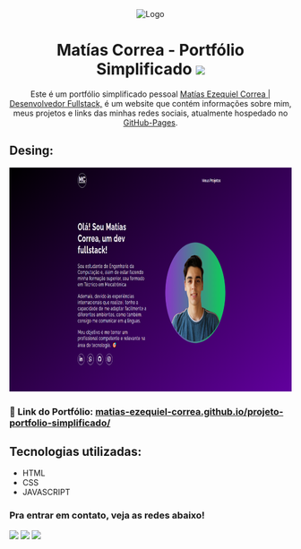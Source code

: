 <div align="center">
  <img alt="Logo" src="https://i.ibb.co/vPfSth8/M.png" width="100"/>
</div>
<h1 align="center">
  Matías Correa - Portfólio Simplificado <img src="https://i.ibb.co/zQ9KsTy/file-folder-1f4c1.png">  
</h1>
<p align="center">
  Este é um portfólio simplificado pessoal <a href="https://matias-ezequiel-correa.github.io/projeto-portfolio-simplificado/" target="_blank">Matías Ezequiel Correa | Desenvolvedor Fullstack,</a> é um website que
 contém informações sobre mim, meus projetos e links das minhas redes sociais, atualmente hospedado no <a href="https://github.com/matias-ezequiel-correa">GitHub-Pages</a>.
</p>

## Desing: 
[<p align="center"><img height="400em" src="./src/design/design-desktop.png" alt="Projeto Portfólio Simplificado - Versão Desktop">](https://matias-ezequiel-correa.github.io/projeto-portfolio-simplificado/)<p>

### 🔗 Link do Portfólio: <a href="https://matias-ezequiel-correa.github.io/projeto-portfolio-simplificado/" target="_blank">matias-ezequiel-correa.github.io/projeto-portfolio-simplificado/</a>

## Tecnologias utilizadas:

 * HTML
 * CSS
 * JAVASCRIPT

 ### Pra entrar em contato, veja as redes abaixo!
 
<div> 
  <a href="https://instagram.com/maticorrea10" target="_blank"><img src="https://img.shields.io/badge/-Instagram-%23E4405F?style=for-the-badge&logo=instagram&logoColor=white" target="_blank"></a>
  <a href = "https://matiasecorrea19@gmail.com"><img src="https://img.shields.io/badge/-Gmail-%23333?style=for-the-badge&logo=gmail&logoColor=white" target="_blank"></a>
  <a href="https://www.linkedin.com/in/matías-ezequiel-correa" target="_blank"><img src="https://img.shields.io/badge/-LinkedIn-%230077B5?style=for-the-badge&logo=linkedin&logoColor=white" target="_blank"></a> 
</div>
